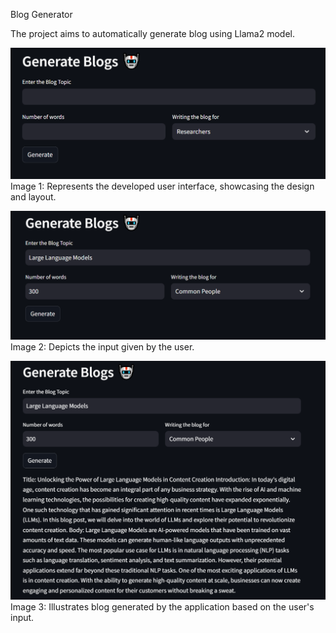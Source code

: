 Blog Generator

The project aims to automatically generate blog using Llama2 model.

![User Interface](images/user_interface.PNG)
Image 1: Represents the developed user interface, showcasing the design and layout.

![Input Prompt](images/input.PNG)
Image 2: Depicts the input given by the user.

![Response](images/response.PNG)
Image 3: Illustrates blog generated by the application based on the user's input.
